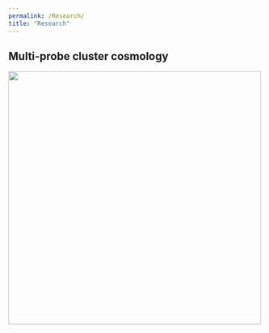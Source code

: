 ```yaml
---
permalink: /Research/
title: "Research"
---
```

<h2 id="Multi-probe cluster cosmology">Multi-probe cluster cosmology</h2>
<p><a href="/images/flowchart.png"><img src="/images/flowchart.png" style="float: right; width: 500px; margin-left: 1em; margin-right: 0.3em; margin-top: 0.0em; margin-bottom: 0.5em;" /></a>

